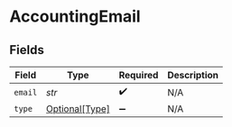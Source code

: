 # AccountingEmail


## Fields

| Field                                         | Type                                          | Required                                      | Description                                   |
| --------------------------------------------- | --------------------------------------------- | --------------------------------------------- | --------------------------------------------- |
| `email`                                       | *str*                                         | :heavy_check_mark:                            | N/A                                           |
| `type`                                        | [Optional[Type]](../../models/shared/type.md) | :heavy_minus_sign:                            | N/A                                           |